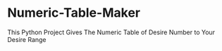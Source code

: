 # Numeric-Table-Maker
This Python Project Gives The Numeric Table of Desire Number to Your Desire Range
